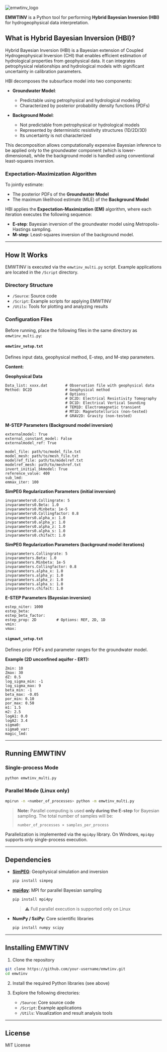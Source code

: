 
![emwtinv_logo](https://github.com/user-attachments/assets/d1dc7074-3ec4-4dee-a239-82fe64a388b3)

**EMWTINV** is a Python tool for performing **Hybrid Bayesian Inversion (HBI)** for hydrogeophysical data interpretation.

## What is Hybrid Bayesian Inversion (HBI)?

Hybrid Bayesian Inversion (HBI) is a Bayesian extension of Coupled Hydrogeophysical Inversion (CHI) that enables efficient estimation of hydrological properties from geophysical data. It can integrates petrophysical relationships and hydrological models with significant uncertainty in calibration parameters.

HBI decomposes the subsurface model into two components:

* **Groundwater Model**:

  * Predictable using petrophysical and hydrological modeling
  * Characterized by posterior probability density functions (PDFs)

* **Background Model**:

  * Not predictable from petrophysical or hydrological models
  * Represented by deterministic resistivity structures (1D/2D/3D)
  * Its uncertainty is not characterized

This decomposition allows computationally expensive Bayesian inference to be applied only to the groundwater component (which is lower-dimensional), while the background model is handled using conventional least-squares inversion.

### Expectation-Maximization Algorithm

To jointly estimate:

* The posterior PDFs of the **Groundwater Model**
* The maximum likelihood estimate (MLE) of the **Background Model**

HBI applies the **Expectation-Maximization (EM)** algorithm, where each iteration executes the following sequence:

* **E-step**: Bayesian inversion of the groundwater model using Metropolis-Hastings sampling.
* **M-step**: Least-squares inversion of the background model.

---

## How It Works

EMWTINV is executed via the `emwtinv_multi.py` script. Example applications are located in the `/Script` directory.

### Directory Structure

* `/Source`: Source code
* `/Script`: Example scripts for applying EMWTINV
* `/Utils`: Tools for plotting and analyzing results

### Configuration Files

Before running, place the following files in the same directory as `emwtinv_multi.py`:

#### `emwtinv_setup.txt`

Defines input data, geophysical method, E-step, and M-step parameters.

**Content:**

**Geophysical Data**

```
Data_list: xxxx.dat        # Observation file with geophysical data
Method: DC2D               # Geophysical method
                           # Options:
                           # DC2D: Electrical Resistivity Tomography
                           # DC1D: Electrical Vertical Sounding
                           # TEM1D: Electromagnetic transient
                           # MT1D: Magnetotellurics (non-tested)
                           # GRAV2D: Gravity (non-tested)
```

**M-STEP Parameters (Background model inversion)**

```
externalmodel: True
external_constant_model: False
externalmodel_ref: True

model_file: path/to/model_file.txt
model_mesh: path/to/mesh_file.txt
modelref_file: path/to/modelref.txt
modelref_mesh: path/to/meshref.txt
invert_initial_bkmodel: True
reference_value: 400
sub_lmd:
emmax_iter: 100
```

**SimPEG Regularization Parameters (initial inversion)**

```
invparameters0.Collingrate: 5
invparameters0.Beta: 1.0
invparameters0.Minbeta: 1e-5
invparameters0.Collingfactor: 0.8
invparameters0.alpha_x: 1.0
invparameters0.alpha_y: 1.0
invparameters0.alpha_z: 1.0
invparameters0.alpha_s: 1.0
invparameters0.chifact: 1.0
```

**SimPEG Regularization Parameters (background model iterations)**

```
invparameters.Collingrate: 5
invparameters.Beta: 1.0
invparameters.Minbeta: 1e-5
invparameters.Collingfactor: 0.8
invparameters.alpha_x: 1.0
invparameters.alpha_y: 1.0
invparameters.alpha_z: 1.0
invparameters.alpha_s: 1.0
invparameters.chifact: 1.0
```

**E-STEP Parameters (Bayesian inversion)**

```
estep_niter: 1000
estep_beta:
estep_beta_factor:
estep_prop: 2D         # Options: REF, 2D, 1D
vmin:
vmax:
```

#### `sigmawt_setup.txt`

Defines prior PDFs and parameter ranges for the groundwater model.

**Example (2D unconfined aquifer - ERT):**

```
Zmin: 10
Zmax: 30
dZ: 0.5
log_sigma_min: -1
log_sigma_max: 9
beta_min: -1
beta_max: -0.05
por_min: 0.10
por_max: 0.50
m1: 1.5
m2: 2.5
logA1: 0.0
logA2: 3.4
sigma0:
sigma0_var:
magic_lmd:
```

---

## Running EMWTINV

### Single-process Mode

```bash
python emwtinv_multi.py
```

### Parallel Mode (Linux only)

```bash
mpirun -n <number_of_processes> python -m emwtinv_multi.py
```

> **Note:** Parallel computing is used **only during the E-step** for Bayesian sampling. The total number of samples will be:
>
> `number_of_processes × samples_per_process`

Parallelization is implemented via the `mpi4py` library. On Windows, `mpi4py` supports only single-process execution.

---

## Dependencies

* **[SimPEG](https://simpeg.xyz/)**: Geophysical simulation and inversion

  ```bash
  pip install simpeg
  ```

* **[mpi4py](https://mpi4py.readthedocs.io/)**: MPI for parallel Bayesian sampling

  ```bash
  pip install mpi4py
  ```

  > ⚠️ Full parallel execution is supported only on Linux

* **NumPy / SciPy**: Core scientific libraries

  ```bash
  pip install numpy scipy
  ```

---

## Installing EMWTINV

1. Clone the repository

```bash
git clone https://github.com/your-username/emwtinv.git
cd emwtinv
```

2. Install the required Python libraries (see above)

3. Explore the following directories:

   * `/Source`: Core source code
   * `/Script`: Example applications
   * `/Utils`: Visualization and result analysis tools

---

## License

MIT License
